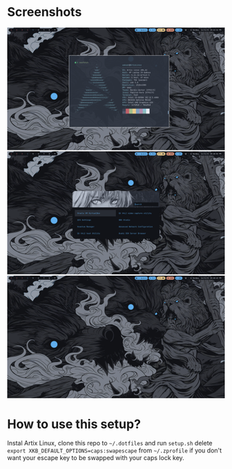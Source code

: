 # Screenshots
![rice1](https://raw.githubusercontent.com/Shinyzenith/.dotfiles/master/assets/1.png)
![rice2](https://raw.githubusercontent.com/Shinyzenith/.dotfiles/master/assets/2.png)
![rice3](https://raw.githubusercontent.com/Shinyzenith/.dotfiles/master/assets/3.png)

# How to use this setup?
Instal Artix Linux, clone this repo to `~/.dotfiles` and run `setup.sh`
delete `export XKB_DEFAULT_OPTIONS=caps:swapescape` from `~/.zprofile` if you don't want your escape key to be swapped with your caps lock key.
